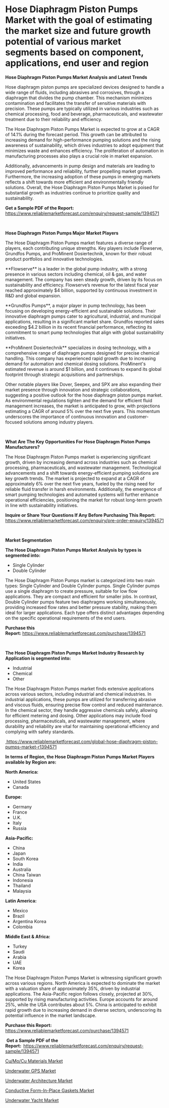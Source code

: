 <p><h1>Hose Diaphragm Piston Pumps Market with the goal of estimating the market size and future growth potential of various market segments based on component, applications, end user and region</h1></p><p><strong>Hose Diaphragm Piston Pumps Market Analysis and Latest Trends</strong></p>
<p><p>Hose diaphragm piston pumps are specialized devices designed to handle a wide range of fluids, including abrasives and corrosives, through a diaphragm that divides the pump chamber. This mechanism minimizes contamination and facilitates the transfer of sensitive materials with precision. These pumps are typically utilized in various industries such as chemical processing, food and beverage, pharmaceuticals, and wastewater treatment due to their reliability and efficiency.</p><p>The Hose Diaphragm Piston Pumps Market is expected to grow at a CAGR of 14.1% during the forecast period. This growth can be attributed to increasing demand for high-performance pumping solutions and the rising awareness of sustainability, which drives industries to adopt equipment that minimizes waste and enhances efficiency. The proliferation of automation in manufacturing processes also plays a crucial role in market expansion. </p><p>Additionally, advancements in pump design and materials are leading to improved performance and reliability, further propelling market growth. Furthermore, the increasing adoption of these pumps in emerging markets reflects a shift towards more efficient and environmentally friendly solutions. Overall, the Hose Diaphragm Piston Pumps Market is poised for substantial growth as industries continue to prioritize quality and sustainability.</p></p>
<p><strong>Get a Sample PDF of the Report:&nbsp;</strong> <a href="https://www.reliablemarketforecast.com/enquiry/request-sample/1394571">https://www.reliablemarketforecast.com/enquiry/request-sample/1394571</a></p>
<p>&nbsp;</p>
<p><strong>Hose Diaphragm Piston Pumps Major Market Players</strong></p>
<p><p>The Hose Diaphragm Piston Pumps market features a diverse range of players, each contributing unique strengths. Key players include Flowserve, Grundfos Pumps, and ProMinent Dosiertechnik, known for their robust product portfolios and innovative technologies.</p><p>**Flowserve** is a leader in the global pump industry, with a strong presence in various sectors including chemical, oil & gas, and water management. The company has seen steady growth, driven by its focus on sustainability and efficiency. Flowserve’s revenue for the latest fiscal year reached approximately $4 billion, supported by continuous investment in R&D and global expansion.</p><p>**Grundfos Pumps**, a major player in pump technology, has been focusing on developing energy-efficient and sustainable solutions. Their innovative diaphragm pumps cater to agricultural, industrial, and municipal applications, resulting in a significant market share. Grundfos reported sales exceeding $4.2 billion in its recent financial performance, reflecting its commitment to smart pump technologies that align with global sustainability initiatives.</p><p>**ProMinent Dosiertechnik** specializes in dosing technology, with a comprehensive range of diaphragm pumps designed for precise chemical handling. This company has experienced rapid growth due to increasing demand for automation and chemical dosing solutions. ProMinent's estimated revenue is around $1 billion, and it continues to expand its global footprint through strategic acquisitions and partnerships.</p><p>Other notable players like Dover, Seepex, and SPX are also expanding their market presence through innovation and strategic collaborations, suggesting a positive outlook for the hose diaphragm piston pumps market. As environmental regulations tighten and the demand for efficient fluid management increases, the market is anticipated to grow, with projections estimating a CAGR of around 5% over the next five years. This momentum underscores the importance of continuous innovation and customer-focused solutions among industry players.</p></p>
<p>&nbsp;</p>
<p><strong>What Are The Key Opportunities For Hose Diaphragm Piston Pumps Manufacturers?</strong></p>
<p><p>The Hose Diaphragm Piston Pumps market is experiencing significant growth, driven by increasing demand across industries such as chemical processing, pharmaceuticals, and wastewater management. Technological advancements and a shift towards energy-efficient pumping solutions are key growth trends. The market is projected to expand at a CAGR of approximately 6% over the next five years, fueled by the rising need for reliable fluid transfer in harsh environments. Additionally, the emergence of smart pumping technologies and automated systems will further enhance operational efficiencies, positioning the market for robust long-term growth in line with sustainability initiatives.</p></p>
<p><strong>Inquire or Share Your Questions If Any Before Purchasing This Report:</strong> <a href="https://www.reliablemarketforecast.com/enquiry/pre-order-enquiry/1394571">https://www.reliablemarketforecast.com/enquiry/pre-order-enquiry/1394571</a></p>
<p>&nbsp;</p>
<p><strong>Market Segmentation</strong></p>
<p><strong>The Hose Diaphragm Piston Pumps Market Analysis by types is segmented into:</strong></p>
<p><ul><li>Single Cylinder</li><li>Double Cylinder</li></ul></p>
<p><p>The Hose Diaphragm Piston Pumps market is categorized into two main types: Single Cylinder and Double Cylinder pumps. Single Cylinder pumps use a single diaphragm to create pressure, suitable for low flow applications. They are compact and efficient for smaller jobs. In contrast, Double Cylinder pumps feature two diaphragms working simultaneously, providing increased flow rates and better pressure stability, making them ideal for larger applications. Each type offers distinct advantages depending on the specific operational requirements of the end users.</p></p>
<p><strong>Purchase this Report:&nbsp;</strong><a href="https://www.reliablemarketforecast.com/purchase/1394571">https://www.reliablemarketforecast.com/purchase/1394571</a></p>
<p>&nbsp;</p>
<p><strong>The Hose Diaphragm Piston Pumps Market Industry Research by Application is segmented into:</strong></p>
<p><ul><li>Industrial</li><li>Chemical</li><li>Other</li></ul></p>
<p><p>The Hose Diaphragm Piston Pumps market finds extensive applications across various sectors, including industrial and chemical industries. In industrial applications, these pumps are utilized for transferring abrasive and viscous fluids, ensuring precise flow control and reduced maintenance. In the chemical sector, they handle aggressive chemicals safely, allowing for efficient metering and dosing. Other applications may include food processing, pharmaceuticals, and wastewater management, where durability and reliability are vital for maintaining operational efficiency and complying with safety standards.</p></p>
<p><a href="https://www.reliablemarketforecast.com/global-hose-diaphragm-piston-pumps-market-r1394571">&nbsp;https://www.reliablemarketforecast.com/global-hose-diaphragm-piston-pumps-market-r1394571</a></p>
<p><strong>In terms of Region, the Hose Diaphragm Piston Pumps Market Players available by Region are:</strong></p>
<p>
    <p> <strong> North America: </strong>
        <ul>
            <li>United States</li>
            <li>Canada</li>
        </ul>
        </p> 
    <p> <strong> Europe: </strong>
        <ul>
            <li>Germany</li>
            <li>France</li>
            <li>U.K.</li>
            <li>Italy</li>
            <li>Russia</li>
        </ul>
        </p> 
    <p> <strong> Asia-Pacific: </strong>
        <ul>
            <li>China</li>
            <li>Japan</li>
            <li>South Korea</li>
            <li>India</li>
            <li>Australia</li>
            <li>China Taiwan</li>
            <li>Indonesia</li>
            <li>Thailand</li>
            <li>Malaysia</li>
        </ul>
        </p> 
    <p> <strong> Latin America: </strong>
        <ul>
            <li>Mexico</li>
            <li>Brazil</li>
            <li>Argentina Korea</li>
            <li>Colombia</li>
        </ul>
        </p> 
    <p> <strong> Middle East & Africa: </strong>
        <ul>
            <li>Turkey</li>
            <li>Saudi</li>
            <li>Arabia</li>
            <li>UAE</li>
            <li>Korea</li>
        </ul>
    </p>
    </p>
<p><p>The Hose Diaphragm Piston Pumps Market is witnessing significant growth across various regions. North America is expected to dominate the market with a valuation share of approximately 35%, driven by industrial applications. The Asia-Pacific region follows closely, projected at 30%, supported by rising manufacturing activities. Europe accounts for around 25%, while the USA contributes about 5%. China is anticipated to exhibit rapid growth due to increasing demand in diverse sectors, underscoring its potential influence in the market landscape.</p></p>
<p><strong>Purchase this Report: </strong><a href="https://www.reliablemarketforecast.com/purchase/1394571">https://www.reliablemarketforecast.com/purchase/1394571</a></p>
<p>&nbsp;<strong>Get a Sample PDF of the Report:&nbsp;&nbsp;</strong><a href="https://www.reliablemarketforecast.com/enquiry/request-sample/1394571">https://www.reliablemarketforecast.com/enquiry/request-sample/1394571</a></p>
<p><strong></strong></p>
<p><p><a href="https://issuu.com/reportprime-2/docs/cumocu-materials-market-size-2030.p_2fb0fb45130abd">Cu/Mo/Cu Materials Market</a></p><p><a href="https://www.linkedin.com/pulse/market-leaders-laggards-global-underwater-gps-trends-forecast-e8s2c?trackingId=Wbhz2w1nRU6Qmr0%2BLMH7qQ%3D%3D">Underwater GPS Market</a></p><p><a href="https://www.linkedin.com/pulse/emerging-opportunities-challenges-global-underwater-architecture-5gtpc?trackingId=PB35pT6DSICBooG6A1Rd4g%3D%3D">Underwater Architecture Market</a></p><p><a href="https://issuu.com/reportprime-2/docs/conductive-form-in-place-gaskets-ma_e324f83a4a55d9">Conductive Form-In-Place Gaskets Market</a></p><p><a href="https://www.linkedin.com/pulse/unlocking-growth-potential-market-strategic-analysis-underwater-7hotc?trackingId=8%2FrLb50cQbWKUbUvHNW2Pg%3D%3D">Underwater Yacht Market</a></p></p>